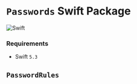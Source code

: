 # `Passwords` Swift Package

![Swift](https://github.com/passwd-io/passwords-swift/workflows/Swift/badge.svg)

### Requirements
- Swift `5.3`

## `PasswordRules`
